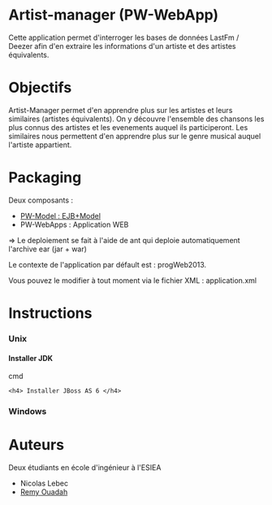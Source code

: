 Artist-manager (PW-WebApp)
==============
Cette application permet d'interroger les bases de données LastFm / Deezer afin d'en extraire 
les informations d'un artiste et des artistes équivalents.


Objectifs
==============
Artist-Manager permet d'en apprendre plus sur les artistes et leurs similaires (artistes équivalents).
On y découvre l'ensemble des chansons les plus connus des artistes et les evenements auquel ils participeront.
Les similaires nous permettent d'en apprendre plus sur le genre musical auquel l'artiste appartient.

Packaging
==============
Deux composants :
<ul>
  <li><a href='https://github.com/Aktarel/artist-manager-model'>PW-Model : EJB+Model </a></li>
  <li>PW-WebApps : Application WEB</li>
</ul>

=> Le deploiement se fait à l'aide de ant qui deploie automatiquement l'archive ear (jar + war)

Le contexte de l'application par défault est : progWeb2013.

Vous pouvez le modifier à tout moment via le fichier XML : application.xml

Instructions
==================
   <h3>Unix</h3>
   <h4> Installer JDK </h4>
   <p> cmd </p>
    
    <h4> Installer JBoss AS 6 </h4>
  
  <h3>Windows</h3>


Auteurs
=============
Deux étudiants en école d'ingénieur à l'ESIEA
<ul>
  <li>Nicolas Lebec</li>
  <li><a href="https://github.com/moigoule"> Remy Ouadah</a></li>
</ul>
